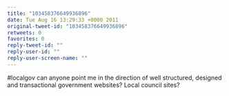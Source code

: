 ```yaml
---
title: "103458376649936896"
date: Tue Aug 16 13:29:33 +0000 2011
original-tweet-id: "103458376649936896"
retweets: 0
favorites: 0
reply-tweet-id: ""
reply-user-id: ""
reply-user-screen-name: ""
---
```

#localgov can anyone point me in the direction of well structured, designed and transactional government websites? Local council sites?

